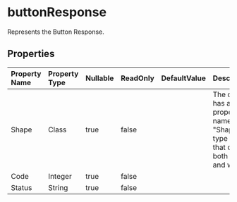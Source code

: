 # **buttonResponse**

Represents the Button Response. 

## **Properties**

| Property Name | Property Type | Nullable |  ReadOnly | DefaultValue | Description | 
| :- | :- | :- |:- |  :- | :- |
|Shape|Class|true|false |  |The class has a property named "Shape" of type Button that can be both read and written.|
|Code|Integer|true|false |  ||
|Status|String|true|false |  ||

